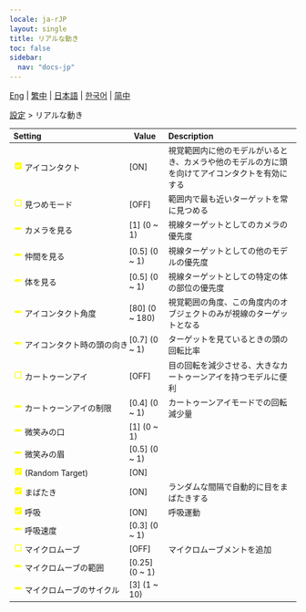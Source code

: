 ```yaml
---
locale: ja-rJP
layout: single
title: リアルな動き
toc: false
sidebar:
  nav: "docs-jp"
---
```

[Eng](/dancexr/menu/2025.4/actor/lifelike_motions) | [繁中](/tw/dancexr/menu/2025.4/actor/lifelike_motions) | [日本語](/jp/dancexr/menu/2025.4/actor/lifelike_motions) | [한국어](/kr/dancexr/menu/2025.4/actor/lifelike_motions) | [简中](/zh/dancexr/menu/2025.4/actor/lifelike_motions)

[設定](../menu#設定) > リアルな動き



| Setting | Value | Description |
| :--- | --- | :--- |
|<nobr>![check_on icon](/images/icon/ic_check_on.png) アイコンタクト</nobr>| [ON] | 視覚範囲内に他のモデルがいるとき、カメラや他のモデルの方に頭を向けてアイコンタクトを有効にする
|<nobr>![check_off icon](/images/icon/ic_check_off.png) 見つめモード</nobr>| [OFF] | 範囲内で最も近いターゲットを常に見つめる
|<nobr>![slider icon](/images/icon/ic_slider.png) カメラを見る</nobr>| [1] (0 ~ 1) | 視線ターゲットとしてのカメラの優先度
|<nobr>![slider icon](/images/icon/ic_slider.png) 仲間を見る</nobr>| [0.5] (0 ~ 1) | 視線ターゲットとしての他のモデルの優先度
|<nobr>![slider icon](/images/icon/ic_slider.png) 体を見る</nobr>| [0.5] (0 ~ 1) | 視線ターゲットとしての特定の体の部位の優先度
|<nobr>![slider icon](/images/icon/ic_slider.png) アイコンタクト角度</nobr>| [80] (0 ~ 180) | 視覚範囲の角度、この角度内のオブジェクトのみが視線のターゲットとなる
|<nobr>![slider icon](/images/icon/ic_slider.png) アイコンタクト時の頭の向き</nobr>| [0.7] (0 ~ 1) | ターゲットを見ているときの頭の回転比率
|<nobr>![check_off icon](/images/icon/ic_check_off.png) カートゥーンアイ</nobr>| [OFF] | 目の回転を減少させる、大きなカートゥーンアイを持つモデルに便利
|<nobr>![slider icon](/images/icon/ic_slider.png) カートゥーンアイの制限</nobr>| [0.4] (0 ~ 1) | カートゥーンアイモードでの回転減少量
|<nobr>![slider icon](/images/icon/ic_slider.png) 微笑みの口</nobr>| [1] (0 ~ 1) | 
|<nobr>![slider icon](/images/icon/ic_slider.png) 微笑みの眉</nobr>| [0.5] (0 ~ 1) | 
|<nobr>![check_on icon](/images/icon/ic_check_on.png) (Random Target)</nobr>| [ON] | 
|<nobr>![check_on icon](/images/icon/ic_check_on.png) まばたき</nobr>| [ON] | ランダムな間隔で自動的に目をまばたきする
|<nobr>![check_on icon](/images/icon/ic_check_on.png) 呼吸</nobr>| [ON] | 呼吸運動
|<nobr>![slider icon](/images/icon/ic_slider.png) 呼吸速度</nobr>| [0.3] (0 ~ 1) | 
|<nobr>![check_off icon](/images/icon/ic_check_off.png) マイクロムーブ</nobr>| [OFF] | マイクロムーブメントを追加
|<nobr>![slider icon](/images/icon/ic_slider.png) マイクロムーブの範囲</nobr>| [0.25] (0 ~ 1) | 
|<nobr>![slider icon](/images/icon/ic_slider.png) マイクロムーブのサイクル</nobr>| [3] (1 ~ 10) | 
